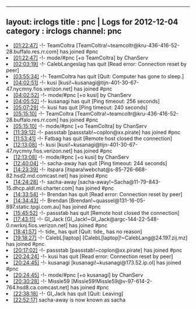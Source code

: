 
---
layout: irclogs
title : pnc | Logs for 2012-12-04
category : irclogs
channel: pnc
---
<li class="logitem"><a href="#01:22:47" name="01:22:47" class="time">[01:22:47]</a> -!- <span class="join">TeamColtra</span> [TeamColtra!~teamcoltr@kru-436-416-52-28.buffalo.res.rr.com] has joined #pnc </li>
<li class="logitem"><a href="#01:22:47" name="01:22:47" class="time">[01:22:47]</a> -!- mode/<span class="mode">#pnc</span> [+o TeamColtra] by ChanServ </li>
<li class="logitem"><a href="#02:03:19" name="02:03:19" class="time">[02:03:19]</a> -!- <span class="quit">CalebLangeslag</span> has quit [Read error: Connection reset by peer] </li>
<li class="logitem"><a href="#03:55:34" name="03:55:34" class="time">[03:55:34]</a> -!- <span class="quit">TeamColtra</span> has quit [Quit: Computer has gone to sleep.] </li>
<li class="logitem"><a href="#04:02:51" name="04:02:51" class="time">[04:02:51]</a> -!- <span class="join">kusi</span> [kusi!~kusanagi@tijn-401-30-67-47.nycmny.fios.verizon.net] has joined #pnc </li>
<li class="logitem"><a href="#04:02:52" name="04:02:52" class="time">[04:02:52]</a> -!- mode/<span class="mode">#pnc</span> [+o kusi] by ChanServ </li>
<li class="logitem"><a href="#04:05:52" name="04:05:52" class="time">[04:05:52]</a> -!- <span class="quit">kusanagi</span> has quit [Ping timeout: 256 seconds] </li>
<li class="logitem"><a href="#05:07:29" name="05:07:29" class="time">[05:07:29]</a> -!- <span class="quit">kusi</span> has quit [Ping timeout: 240 seconds] </li>
<li class="logitem"><a href="#05:15:10" name="05:15:10" class="time">[05:15:10]</a> -!- <span class="join">TeamColtra</span> [TeamColtra!~teamcoltr@kru-436-416-52-28.buffalo.res.rr.com] has joined #pnc </li>
<li class="logitem"><a href="#05:15:10" name="05:15:10" class="time">[05:15:10]</a> -!- mode/<span class="mode">#pnc</span> [+o TeamColtra] by ChanServ </li>
<li class="logitem"><a href="#11:39:12" name="11:39:12" class="time">[11:39:12]</a> -!- <span class="join">passstab</span> [passstab!~coplon@xx.pirate] has joined #pnc </li>
<li class="logitem"><a href="#11:53:41" name="11:53:41" class="time">[11:53:41]</a> -!- <span class="quit">Fatbag</span> has quit [Remote host closed the connection] </li>
<li class="logitem"><a href="#12:13:08" name="12:13:08" class="time">[12:13:08]</a> -!- <span class="join">kusi</span> [kusi!~kusanagi@tijn-401-30-67-47.nycmny.fios.verizon.net] has joined #pnc </li>
<li class="logitem"><a href="#12:13:08" name="12:13:08" class="time">[12:13:08]</a> -!- mode/<span class="mode">#pnc</span> [+o kusi] by ChanServ </li>
<li class="logitem"><a href="#12:40:04" name="12:40:04" class="time">[12:40:04]</a> -!- <span class="quit">sacha-away</span> has quit [Ping timeout: 244 seconds] </li>
<li class="logitem"><a href="#14:23:39" name="14:23:39" class="time">[14:23:39]</a> -!- <span class="join">itspara</span> [itspara!webchat@s-85-726-668-82.hsd2.md.comcast.net] has joined #pnc </li>
<li class="logitem"><a href="#14:24:28" name="14:24:28" class="time">[14:24:28]</a> -!- <span class="join">sacha-away</span> [sacha-away!~Sacha@11-79-843-15.dhcp.aldl.mi.charter.com] has joined #pnc </li>
<li class="logitem"><a href="#14:33:54" name="14:33:54" class="time">[14:33:54]</a> -!- <span class="quit">Brendan</span> has quit [Read error: Connection reset by peer] </li>
<li class="logitem"><a href="#14:34:43" name="14:34:43" class="time">[14:34:43]</a> -!- <span class="join">Brendan</span> [Brendan!~quassel@131-16-05-897.static.tpgi.com.au] has joined #pnc </li>
<li class="logitem"><a href="#15:45:52" name="15:45:52" class="time">[15:45:52]</a> -!- <span class="quit">passstab</span> has quit [Remote host closed the connection] </li>
<li class="logitem"><a href="#17:43:11" name="17:43:11" class="time">[17:43:11]</a> -!- <span class="join">GI_Jack</span> [GI_Jack!~GI_Jack@argc-144-22-548-0.nwrknj.fios.verizon.net] has joined #pnc </li>
<li class="logitem"><a href="#18:41:57" name="18:41:57" class="time">[18:41:57]</a> -!- <span class="quit">tide_</span> has quit [Quit: tide_ has no reason] </li>
<li class="logitem"><a href="#19:18:27" name="19:18:27" class="time">[19:18:27]</a> -!- <span class="join">CalebL[laptop]</span> [CalebL[laptop]!~CalebLang@24.197.zij.mz] has joined #pnc </li>
<li class="logitem"><a href="#20:17:02" name="20:17:02" class="time">[20:17:02]</a> -!- <span class="join">passstab</span> [passstab!~coplon@xx.pirate] has joined #pnc </li>
<li class="logitem"><a href="#20:24:24" name="20:24:24" class="time">[20:24:24]</a> -!- <span class="quit">kusi</span> has quit [Read error: Connection reset by peer] </li>
<li class="logitem"><a href="#20:24:45" name="20:24:45" class="time">[20:24:45]</a> -!- <span class="join">kusanagi</span> [kusanagi!~kusanagi@173.52.ip.ol] has joined #pnc </li>
<li class="logitem"><a href="#20:24:45" name="20:24:45" class="time">[20:24:45]</a> -!- mode/<span class="mode">#pnc</span> [+o kusanagi] by ChanServ </li>
<li class="logitem"><a href="#20:30:28" name="20:30:28" class="time">[20:30:28]</a> -!- <span class="join">Missle59</span> [Missle59!Missle59@v-97-614-2-764.hsd8.ca.comcast.net] has joined #pnc </li>
<li class="logitem"><a href="#22:38:18" name="22:38:18" class="time">[22:38:18]</a> -!- <span class="quit">GI_Jack</span> has quit [Quit: Leaving] </li>
<li class="logitem"><a href="#22:52:17" name="22:52:17" class="time">[22:52:17]</a> <span class="nick">sacha-away</span> is now known as <span class="nick">sacha</span> </li>


